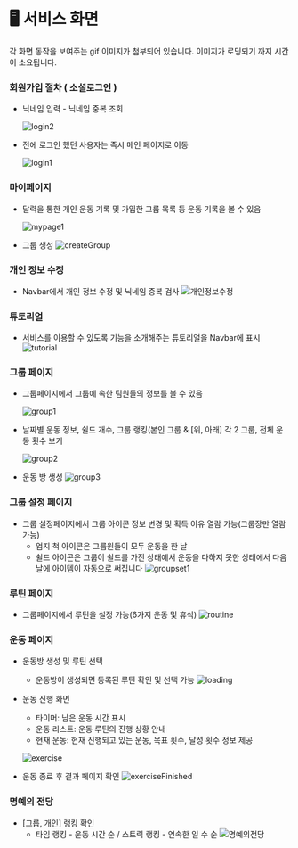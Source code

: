 # 🖥️ **서비스 화면**

각 화면 동작을 보여주는 gif 이미지가 첨부되어 있습니다. 이미지가 로딩되기 까지 시간이 소요됩니다.


### **회원가입 절차 ( 소셜로그인 )**

- 닉네임 입력 - 닉네임 중복 조회

  ![login2](./view_imgs/login2.gif)  
  
  
- 전에 로그인 했던 사용자는 즉시 메인 페이지로 이동

  ![login1](./view_imgs/login1.gif)

### 마이페이지

- 달력을 통한 개인 운동 기록 및 가입한 그룹 목록 등 운동 기록을 볼 수 있음

  ![mypage1](./view_imgs/mypage1.gif)

- 그룹 생성
  ![createGroup](./view_imgs/createGroup.gif)

### 개인 정보 수정

- Navbar에서 개인 정보 수정 및 닉네임 중복 검사
  ![개인정보수정](./view_imgs/개인정보수정.gif)

### 튜토리얼

- 서비스를 이용할 수 있도록 기능을 소개해주는 튜토리얼을 Navbar에 표시
  ![tutorial](./view_imgs/tutorial.gif)

### 그룹 페이지

- 그룹페이지에서 그룹에 속한 팀원들의 정보를 볼 수 있음

  ![group1](./view_imgs/group1.gif)

- 날짜별 운동 정보, 쉴드 개수, 그룹 랭킹(본인 그룹 & [위, 아래] 각 2 그룹, 전체 운동 횟수 보기

  ![group2](./view_imgs/group2.gif)

- 운동 방 생성
  ![group3](./view_imgs/group3.gif)

### 그룹 설정 페이지

- 그룹 설정페이지에서 그룹 아이콘 정보 변경 및 획득 이유 열람 가능(그룹장만 열람 가능)
  - 엄지 척 아이콘은 그룹원들이 모두 운동을 한 날
  - 쉴드 아이콘은 그룹이 쉴드를 가진 상태에서 운동을 다하지 못한 상태에서 다음날에 아이템이 자동으로 써집니다
    ![groupset1](./view_imgs/groupset1.gif)

### 루틴 페이지

- 그룹페이지에서 루틴을 설정 가능(6가지 운동 및 휴식)
  ![routine](./view_imgs/routine.gif)

### 운동 페이지

- 운동방 생성 및 루틴 선택
  - 운동방이 생성되면 등록된 루틴 확인 및 선택 가능
    ![loading](./view_imgs/loading.gif)
- 운동 진행 화면

  - 타이머: 남은 운동 시간 표시
  - 운동 리스트: 운동 루틴의 진행 상황 안내
  - 현재 운동: 현재 진행되고 있는 운동, 목표 횟수, 달성 횟수 정보 제공

  ![exercise](./view_imgs/exercise.gif)

- 운동 종료 후 결과 페이지 확인
  ![exerciseFinished](./view_imgs/exerciseFinished.gif)

### 명예의 전당

- [그룹, 개인] 랭킹 확인
  - 타임 랭킹 - 운동 시간 순 / 스트릭 랭킹 - 연속한 일 수 순
    ![명예의전당](./view_imgs/명예의전당.gif)
